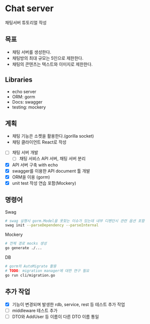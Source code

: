 # Chat server

채팅서버 튜토리얼 작성

## 목표

- 채팅 서버를 생성한다.
- 채팅방의 최대 규모는 5인으로 제한한다.
- 채팅의 콘텐츠는 텍스트와 이미지로 제한한다.

## Libraries
- echo server
- ORM: gorm
- Docs: swagger
- testing: mockery

## 계획
- 채팅 기능은 소켓을 활용한다.(gorilla socket)
- 채팅 클라이언트 React로 작성
- [ ] 채팅 서버 개발
    - [ ] 채팅 서비스 API 서버, 채팅 서버 분리
- [x] API 서버 구축 with echo
- [x] swagger를 이용한 API document 툴 개발
- [x] ORM을 이용 (gorm)
- [x] unit test 작성 연습 포함(Mockery)

## 명령어

Swag
```bash
# swag 실행시 gorm.Model을 못찾는 이슈가 있는데 내부 디펜던시 관련 옵션 포함
swag init --parseDependency --parseInternal

```

Mockery
```bash
# 전체 경로 mocks 생성
go generate ./...
```

DB
```bash
# gorm의 AutoMigrate 활용
# TODO: migration manager에 대한 연구 필요
go run cli/migration.go
```

## 추가 작업
- [x] 기능이 변경되며 발생한 rdb, service, rest 등 테스트 추가 작업
- [ ] middleware 테스트 추가
- [ ] DTO와 AddUser 등 이름이 다른 DTO 이름 통일

